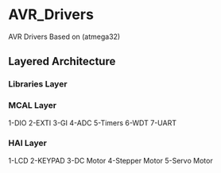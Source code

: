 # AVR_Drivers
AVR Drivers Based on (atmega32)

## Layered Architecture

### Libraries Layer

### MCAL Layer
1-DIO
2-EXTI
3-GI
4-ADC
5-Timers
6-WDT
7-UART

### HAl Layer
1-LCD
2-KEYPAD
3-DC Motor
4-Stepper Motor
5-Servo Motor
